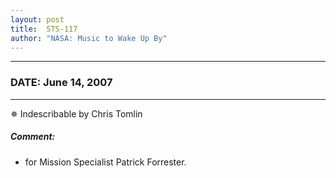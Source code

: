 ```yaml
---
layout: post
title:  STS-117
author: "NASA: Music to Wake Up By"
---
```


----
### DATE: June 14, 2007
----
✵ Indescribable by Chris Tomlin

##### Comment:
* for Mission Specialist Patrick Forrester.
